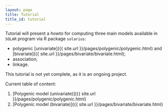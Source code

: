 ```yaml
---
layout: page
title: Tutorial
title_id: tutorial
---
```


Tutorial will present a *howto* for computing three main models available in `SOLAR` program via R package `solarius`:

* polygenic [univariate]({{ site.url }}/pages/polygenic/polygenic.html) and [bivariate]({{ site.url }}/pages/bivariate/bivariate.html);
* association; 
* linkage.

This tutorial is not yet complete, as it is an ongoing project.

Current table of content:

1. [Polygenic model (univariate)]({{ site.url }}/pages/polygenic/polygenic.html)
2. [Polygenic model (bivariate)]({{ site.url }}/pages/bivariate/bivariate.html)
